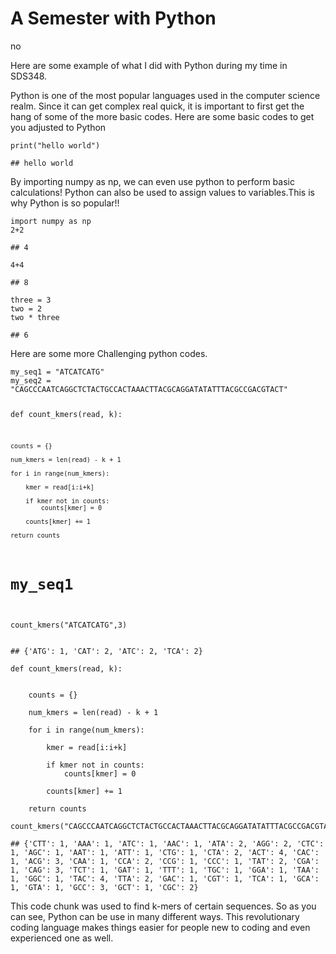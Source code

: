 # A Semester with Python



<div id="TOC">
no
</div>

<!--more-->
<p>Here are some example of what I did with Python during my time in SDS348.</p>
<p>Python is one of the most popular languages used in the computer science realm. Since it can get complex real quick, it is important to first get the hang of some of the more basic codes. Here are some basic codes to get you adjusted to Python</p>
<pre class="python"><code>print(&quot;hello world&quot;)</code></pre>
<pre><code>## hello world</code></pre>
<p>By importing numpy as np, we can even use python to perform basic calculations! Python can also be used to assign values to variables.This is why Python is so popular!!</p>
<pre class="python"><code>import numpy as np
2+2</code></pre>
<pre><code>## 4</code></pre>
<pre class="python"><code>4+4</code></pre>
<pre><code>## 8</code></pre>
<pre class="python"><code>three = 3
two = 2
two * three</code></pre>
<pre><code>## 6</code></pre>
<p>Here are some more Challenging python codes.</p>
<pre class="python"><code>my_seq1 = &quot;ATCATCATG&quot;
my_seq2 = &quot;CAGCCCAATCAGGCTCTACTGCCACTAAACTTACGCAGGATATATTTACGCCGACGTACT&quot;

def count_kmers(read, k):
    
 
    counts = {}
  
    num_kmers = len(read) - k + 1
   
    for i in range(num_kmers):
     
        kmer = read[i:i+k]
      
        if kmer not in counts:
            counts[kmer] = 0

        counts[kmer] += 1
 
    return counts

# my_seq1
count_kmers(&quot;ATCATCATG&quot;,3)</code></pre>
<pre><code>## {&#39;ATG&#39;: 1, &#39;CAT&#39;: 2, &#39;ATC&#39;: 2, &#39;TCA&#39;: 2}</code></pre>
<pre class="python"><code>def count_kmers(read, k):
    
 
    counts = {}
  
    num_kmers = len(read) - k + 1
   
    for i in range(num_kmers):
     
        kmer = read[i:i+k]
      
        if kmer not in counts:
            counts[kmer] = 0

        counts[kmer] += 1
 
    return counts

count_kmers(&quot;CAGCCCAATCAGGCTCTACTGCCACTAAACTTACGCAGGATATATTTACGCCGACGTACT&quot;,3)</code></pre>
<pre><code>## {&#39;CTT&#39;: 1, &#39;AAA&#39;: 1, &#39;ATC&#39;: 1, &#39;AAC&#39;: 1, &#39;ATA&#39;: 2, &#39;AGG&#39;: 2, &#39;CTC&#39;: 1, &#39;AGC&#39;: 1, &#39;AAT&#39;: 1, &#39;ATT&#39;: 1, &#39;CTG&#39;: 1, &#39;CTA&#39;: 2, &#39;ACT&#39;: 4, &#39;CAC&#39;: 1, &#39;ACG&#39;: 3, &#39;CAA&#39;: 1, &#39;CCA&#39;: 2, &#39;CCG&#39;: 1, &#39;CCC&#39;: 1, &#39;TAT&#39;: 2, &#39;CGA&#39;: 1, &#39;CAG&#39;: 3, &#39;TCT&#39;: 1, &#39;GAT&#39;: 1, &#39;TTT&#39;: 1, &#39;TGC&#39;: 1, &#39;GGA&#39;: 1, &#39;TAA&#39;: 1, &#39;GGC&#39;: 1, &#39;TAC&#39;: 4, &#39;TTA&#39;: 2, &#39;GAC&#39;: 1, &#39;CGT&#39;: 1, &#39;TCA&#39;: 1, &#39;GCA&#39;: 1, &#39;GTA&#39;: 1, &#39;GCC&#39;: 3, &#39;GCT&#39;: 1, &#39;CGC&#39;: 2}</code></pre>
<p>This code chunk was used to find k-mers of certain sequences. So as you can see, Python can be use in many different ways. This revolutionary coding language makes things easier for people new to coding and even experienced one as well.</p>
